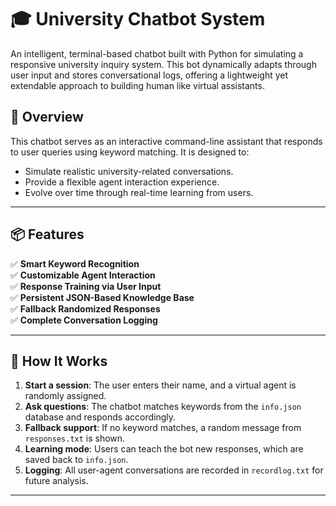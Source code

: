 # 🎓 University Chatbot System

An intelligent, terminal-based chatbot built with Python for simulating a responsive university inquiry system. This bot dynamically adapts through user input and stores conversational logs, offering a lightweight yet extendable approach to building human like virtual assistants.

## 🚀 Overview

This chatbot serves as an interactive command-line assistant that responds to user queries using keyword matching. It is designed to:

- Simulate realistic university-related conversations.
- Provide a flexible agent interaction experience.
- Evolve over time through real-time learning from users.

---

## 📦 Features

✅ **Smart Keyword Recognition**  
✅ **Customizable Agent Interaction**  
✅ **Response Training via User Input**  
✅ **Persistent JSON-Based Knowledge Base**  
✅ **Fallback Randomized Responses**  
✅ **Complete Conversation Logging**  

---

## 🧠 How It Works

1. **Start a session**: The user enters their name, and a virtual agent is randomly assigned.
2. **Ask questions**: The chatbot matches keywords from the `info.json` database and responds accordingly.
3. **Fallback support**: If no keyword matches, a random message from `responses.txt` is shown.
4. **Learning mode**: Users can teach the bot new responses, which are saved back to `info.json`.
5. **Logging**: All user-agent conversations are recorded in `recordlog.txt` for future analysis.

---


